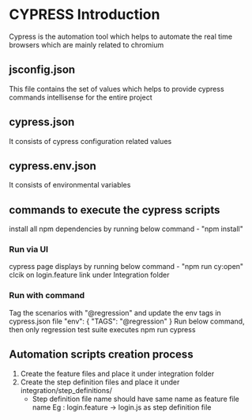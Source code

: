 # CYPRESS Introduction

Cypress is the automation tool which helps to automate the real time browsers which are mainly related to chromium

## jsconfig.json

This file contains the set of values which helps to provide cypress commands intellisense for the entire project

## cypress.json

It consists of cypress configuration related values

## cypress.env.json

It consists of environmental variables

## commands to execute the cypress scripts

install all npm dependencies by running below command -
"npm install"  

### Run via UI

cypress page displays by running below command -
"npm run cy:open"
clcik on login.feature link under Integration folder

### Run with command

Tag the scenarios with "@regression" and update the env tags in cypress.json file
"env": {
      "TAGS": "@regression"
  }
Run below command, then only regression test suite executes
npm run cypress

## Automation scripts creation process

1. Create the feature files and place it under integration folder
2. Create the step definition files and place it under integration/step_definitions/
    - Step definition file name should have same name as feature file name
    Eg : login.feature -> login.js as step definition file
